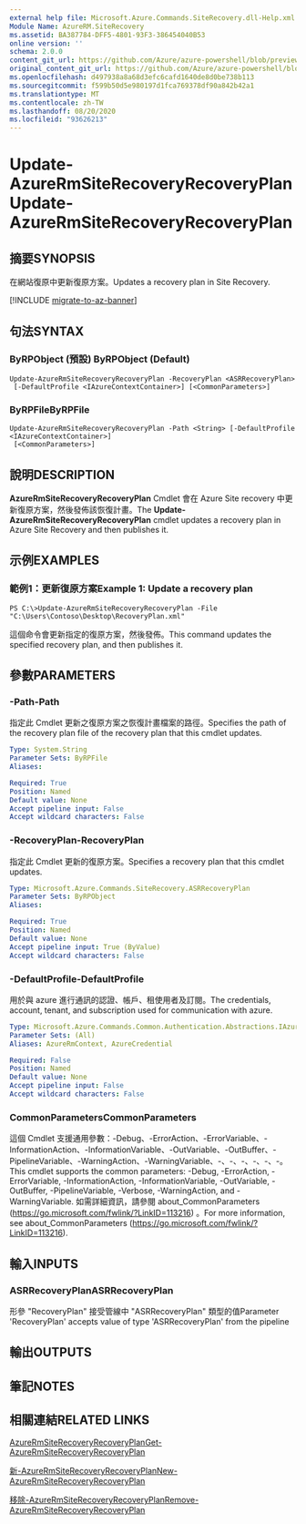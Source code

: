 ```yaml
---
external help file: Microsoft.Azure.Commands.SiteRecovery.dll-Help.xml
Module Name: AzureRM.SiteRecovery
ms.assetid: BA387784-DFF5-4801-93F3-386454040B53
online version: ''
schema: 2.0.0
content_git_url: https://github.com/Azure/azure-powershell/blob/preview/src/ResourceManager/SiteRecovery/Commands.SiteRecovery/help/Update-AzureRmSiteRecoveryRecoveryPlan.md
original_content_git_url: https://github.com/Azure/azure-powershell/blob/preview/src/ResourceManager/SiteRecovery/Commands.SiteRecovery/help/Update-AzureRmSiteRecoveryRecoveryPlan.md
ms.openlocfilehash: d497938a8a68d3efc6cafd1640de8d0be738b113
ms.sourcegitcommit: f599b50d5e980197d1fca769378df90a842b42a1
ms.translationtype: MT
ms.contentlocale: zh-TW
ms.lasthandoff: 08/20/2020
ms.locfileid: "93626213"
---
```

# <span data-ttu-id="a2828-101">Update-AzureRmSiteRecoveryRecoveryPlan</span><span class="sxs-lookup"><span data-stu-id="a2828-101">Update-AzureRmSiteRecoveryRecoveryPlan</span></span>

## <span data-ttu-id="a2828-102">摘要</span><span class="sxs-lookup"><span data-stu-id="a2828-102">SYNOPSIS</span></span>
<span data-ttu-id="a2828-103">在網站復原中更新復原方案。</span><span class="sxs-lookup"><span data-stu-id="a2828-103">Updates a recovery plan in Site Recovery.</span></span>

[!INCLUDE [migrate-to-az-banner](../../includes/migrate-to-az-banner.md)]

## <span data-ttu-id="a2828-104">句法</span><span class="sxs-lookup"><span data-stu-id="a2828-104">SYNTAX</span></span>

### <span data-ttu-id="a2828-105">ByRPObject (預設) </span><span class="sxs-lookup"><span data-stu-id="a2828-105">ByRPObject (Default)</span></span>
```
Update-AzureRmSiteRecoveryRecoveryPlan -RecoveryPlan <ASRRecoveryPlan>
 [-DefaultProfile <IAzureContextContainer>] [<CommonParameters>]
```

### <span data-ttu-id="a2828-106">ByRPFile</span><span class="sxs-lookup"><span data-stu-id="a2828-106">ByRPFile</span></span>
```
Update-AzureRmSiteRecoveryRecoveryPlan -Path <String> [-DefaultProfile <IAzureContextContainer>]
 [<CommonParameters>]
```

## <span data-ttu-id="a2828-107">說明</span><span class="sxs-lookup"><span data-stu-id="a2828-107">DESCRIPTION</span></span>
<span data-ttu-id="a2828-108">**AzureRmSiteRecoveryRecoveryPlan** Cmdlet 會在 Azure Site recovery 中更新復原方案，然後發佈該恢復計畫。</span><span class="sxs-lookup"><span data-stu-id="a2828-108">The **Update-AzureRmSiteRecoveryRecoveryPlan** cmdlet updates a recovery plan in Azure Site Recovery and then publishes it.</span></span>

## <span data-ttu-id="a2828-109">示例</span><span class="sxs-lookup"><span data-stu-id="a2828-109">EXAMPLES</span></span>

### <span data-ttu-id="a2828-110">範例1：更新復原方案</span><span class="sxs-lookup"><span data-stu-id="a2828-110">Example 1: Update a recovery plan</span></span>
```
PS C:\>Update-AzureRmSiteRecoveryRecoveryPlan -File "C:\Users\Contoso\Desktop\RecoveryPlan.xml"
```

<span data-ttu-id="a2828-111">這個命令會更新指定的復原方案，然後發佈。</span><span class="sxs-lookup"><span data-stu-id="a2828-111">This command updates the specified recovery plan, and then publishes it.</span></span>

## <span data-ttu-id="a2828-112">參數</span><span class="sxs-lookup"><span data-stu-id="a2828-112">PARAMETERS</span></span>

### <span data-ttu-id="a2828-113">-Path</span><span class="sxs-lookup"><span data-stu-id="a2828-113">-Path</span></span>
<span data-ttu-id="a2828-114">指定此 Cmdlet 更新之復原方案之恢復計畫檔案的路徑。</span><span class="sxs-lookup"><span data-stu-id="a2828-114">Specifies the path of the recovery plan file of the recovery plan that this cmdlet updates.</span></span>

```yaml
Type: System.String
Parameter Sets: ByRPFile
Aliases: 

Required: True
Position: Named
Default value: None
Accept pipeline input: False
Accept wildcard characters: False
```

### <span data-ttu-id="a2828-115">-RecoveryPlan</span><span class="sxs-lookup"><span data-stu-id="a2828-115">-RecoveryPlan</span></span>
<span data-ttu-id="a2828-116">指定此 Cmdlet 更新的復原方案。</span><span class="sxs-lookup"><span data-stu-id="a2828-116">Specifies a recovery plan that this cmdlet updates.</span></span>

```yaml
Type: Microsoft.Azure.Commands.SiteRecovery.ASRRecoveryPlan
Parameter Sets: ByRPObject
Aliases: 

Required: True
Position: Named
Default value: None
Accept pipeline input: True (ByValue)
Accept wildcard characters: False
```

### <span data-ttu-id="a2828-117">-DefaultProfile</span><span class="sxs-lookup"><span data-stu-id="a2828-117">-DefaultProfile</span></span>
<span data-ttu-id="a2828-118">用於與 azure 進行通訊的認證、帳戶、租使用者及訂閱。</span><span class="sxs-lookup"><span data-stu-id="a2828-118">The credentials, account, tenant, and subscription used for communication with azure.</span></span>

```yaml
Type: Microsoft.Azure.Commands.Common.Authentication.Abstractions.IAzureContextContainer
Parameter Sets: (All)
Aliases: AzureRmContext, AzureCredential

Required: False
Position: Named
Default value: None
Accept pipeline input: False
Accept wildcard characters: False
```

### <span data-ttu-id="a2828-119">CommonParameters</span><span class="sxs-lookup"><span data-stu-id="a2828-119">CommonParameters</span></span>
<span data-ttu-id="a2828-120">這個 Cmdlet 支援通用參數：-Debug、-ErrorAction、-ErrorVariable、-InformationAction、-InformationVariable、-OutVariable、-OutBuffer、-PipelineVariable、-WarningAction、-WarningVariable、-、-、-、-、-、-。</span><span class="sxs-lookup"><span data-stu-id="a2828-120">This cmdlet supports the common parameters: -Debug, -ErrorAction, -ErrorVariable, -InformationAction, -InformationVariable, -OutVariable, -OutBuffer, -PipelineVariable, -Verbose, -WarningAction, and -WarningVariable.</span></span> <span data-ttu-id="a2828-121">如需詳細資訊，請參閱 about_CommonParameters (https://go.microsoft.com/fwlink/?LinkID=113216) 。</span><span class="sxs-lookup"><span data-stu-id="a2828-121">For more information, see about_CommonParameters (https://go.microsoft.com/fwlink/?LinkID=113216).</span></span>

## <span data-ttu-id="a2828-122">輸入</span><span class="sxs-lookup"><span data-stu-id="a2828-122">INPUTS</span></span>

### <span data-ttu-id="a2828-123">ASRRecoveryPlan</span><span class="sxs-lookup"><span data-stu-id="a2828-123">ASRRecoveryPlan</span></span>
<span data-ttu-id="a2828-124">形參 "RecoveryPlan" 接受管線中 "ASRRecoveryPlan" 類型的值</span><span class="sxs-lookup"><span data-stu-id="a2828-124">Parameter 'RecoveryPlan' accepts value of type 'ASRRecoveryPlan' from the pipeline</span></span>

## <span data-ttu-id="a2828-125">輸出</span><span class="sxs-lookup"><span data-stu-id="a2828-125">OUTPUTS</span></span>

## <span data-ttu-id="a2828-126">筆記</span><span class="sxs-lookup"><span data-stu-id="a2828-126">NOTES</span></span>

## <span data-ttu-id="a2828-127">相關連結</span><span class="sxs-lookup"><span data-stu-id="a2828-127">RELATED LINKS</span></span>

[<span data-ttu-id="a2828-128">AzureRmSiteRecoveryRecoveryPlan</span><span class="sxs-lookup"><span data-stu-id="a2828-128">Get-AzureRmSiteRecoveryRecoveryPlan</span></span>](./Get-AzureRmSiteRecoveryRecoveryPlan.md)

[<span data-ttu-id="a2828-129">新-AzureRmSiteRecoveryRecoveryPlan</span><span class="sxs-lookup"><span data-stu-id="a2828-129">New-AzureRmSiteRecoveryRecoveryPlan</span></span>](./New-AzureRmSiteRecoveryRecoveryPlan.md)

[<span data-ttu-id="a2828-130">移除-AzureRmSiteRecoveryRecoveryPlan</span><span class="sxs-lookup"><span data-stu-id="a2828-130">Remove-AzureRmSiteRecoveryRecoveryPlan</span></span>](./Remove-AzureRmSiteRecoveryRecoveryPlan.md)


